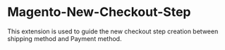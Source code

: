 # Magento-New-Checkout-Step
This extension is used to guide the new checkout step creation between shipping method and Payment method.

